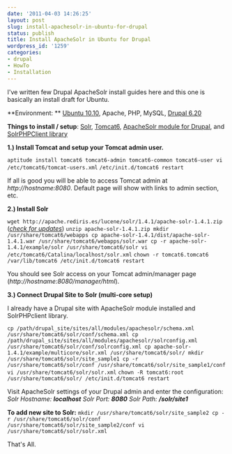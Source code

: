 ```yaml
---
date: '2011-04-03 14:26:25'
layout: post
slug: install-apachesolr-in-ubuntu-for-drupal
status: publish
title: Install ApacheSolr in Ubuntu for Drupal
wordpress_id: '1259'
categories:
- drupal
- HowTo
- Installation
---
```


I've written few Drupal ApacheSolr install guides here and this one is basically an install draft for Ubuntu.

**Environment: **  [Ubuntu 10.10](http://www.ubuntu.com/), Apache, PHP, MySQL, [Drupal 6.20](http://drupal.org)

**Things to install / setup**:   [Solr](http://apache.rediris.es/lucene/solr/), [Tomcat6](http://tomcat.apache.org/download-60.cgi), [ApacheSolr module for Drupal](http://drupal.org/project/apachesolr), and [SolrPHPClient library](http://code.google.com/p/solr-php-client/)



**1.)  Install Tomcat and setup your Tomcat admin user.**

`aptitude install tomcat6 tomcat6-admin tomcat6-common tomcat6-user
vi /etc/tomcat6/tomcat-users.xml`
_<role rolename="admin"/>
<role rolename="manager"/>
<user username="tomcat" password="password" roles="admin,manager"/>_
`/etc/init.d/tomcat6 restart`

If all is good you will be able to access Tomcat admin at _http://hostname:8080_.  Default page will show with links to admin section, etc.

**2.)  Install Solr**

`wget http://apache.rediris.es/lucene/solr/1.4.1/apache-solr-1.4.1.zip` ([_check for updates_](http://apache.rediris.es/lucene/solr/))
`unzip apache-solr-1.4.1.zip
mkdir /usr/share/tomcat6/webapps
cp apache-solr-1.4.1/dist/apache-solr-1.4.1.war /usr/share/tomcat6/webapps/solr.war
cp -r apache-solr-1.4.1/example/solr /usr/share/tomcat6/solr
vi /etc/tomcat6/Catalina/localhost/solr.xml`
_<Context docBase="/usr/share/tomcat6/webapps/solr.war" debug="0" privileged="true" allowLinking="true" crossContext="true">
<Environment name="solr/home" type="java.lang.String" value="/usr/share/tomcat6/solr" override="true" />
</Context>_
`chown -r tomcat6.tomcat6 /var/lib/tomcat6
/etc/init.d/tomcat6 restart`

You should see Solr access on your Tomcat admin/manager page (_http://hostname:8080/manager/html_).

**3.)  Connect Drupal Site to Solr (multi-core setup)**

I already have a Drupal site with ApacheSolr module installed and SolrPHPclient library.

`cp /path/drupal_site/sites/all/modules/apachesolr/schema.xml /usr/share/tomcat6/solr/conf/schema.xml
cp /path/drupal_site/sites/all/modules/apachesolr/solrconfig.xml /usr/share/tomcat6/solr/conf/solrconfig.xml
cp apache-solr-1.4.1/example/multicore/solr.xml /usr/share/tomcat6/solr/
mkdir /usr/share/tomcat6/solr/site_sample1
cp -r /usr/share/tomcat6/solr/conf /usr/share/tomcat6/solr/site_sample1/conf
vi /usr/share/tomcat6/solr/solr.xml`
_<core name="site1" instanceDir="site_sample1" />_
`chown -R tomcat6:root /usr/share/tomcat6/solr/
/etc/init.d/tomcat6 restart`

Visit ApacheSolr settings of your Drupal admin and enter the configuration:
_Solr Hostname: **localhost**
Solr Port: **8080**
Solr Path: **/solr/site1**_

**To add new site to Solr:**
`mkdir /usr/share/tomcat6/solr/site_sample2
cp -r /usr/share/tomcat6/solr/conf /usr/share/tomcat6/solr/site_sample2/conf
vi /usr/share/tomcat6/solr/solr.xml`
_<core name="site2" instanceDir="site_sample2" />_

That's All.

